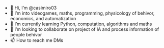 - 👋 Hi, I’m @casimiro03
- 👀 I’m into videogames, maths, programming, physicology of behivor, economics, and automatization
- 🌱 I’m currently learning Python, computation, algorithms and maths 
- 💞️ I’m looking to collaborate on project of IA and process information of people behivor
- 📫 How to reach me DMs

<!---
casimiro03/casimiro03 is a ✨ special ✨ repository because its `README.md` (this file) appears on your GitHub profile.
You can click the Preview link to take a look at your changes.
--->
